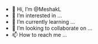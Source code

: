 - 👋 Hi, I’m @MeshakL
- 👀 I’m interested in ...
- 🌱 I’m currently learning ...
- 💞️ I’m looking to collaborate on ...
- 📫 How to reach me ...

<!---
MeshakL/MeshakL is a ✨ special ✨ repository because its `README.md` (this file) appears on your GitHub profile.
You can click the Preview link to take a look at your changes.
--->
